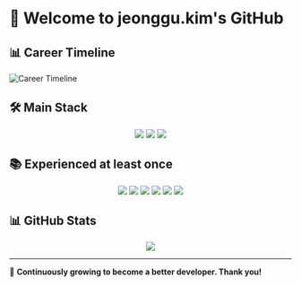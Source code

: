 # 🌟 Welcome to jeonggu.kim's GitHub  

## 📊 Career Timeline
![Career Timeline](https://raw.githubusercontent.com/dev-jeonggu/career-timeline/main/output/career_gantt_final.png)

## 🛠️ Main Stack
<div align="center">
  <img src="https://img.shields.io/badge/Java-ED8B00?logo=java&logoColor=white&style=for-the-badge" />
  <img src="https://img.shields.io/badge/C%23-239120?logo=csharp&logoColor=white&style=for-the-badge" />
  <img src="https://img.shields.io/badge/MSSQL-CC2927?logo=microsoftsqlserver&logoColor=white&style=for-the-badge" />
</div>

## 📚 Experienced at least once
<div align="center">
  <img src="https://img.shields.io/badge/MySQL-005C84?logo=mysql&logoColor=white&style=for-the-badge" />
  <img src="https://img.shields.io/badge/Oracle-F80000?logo=oracle&logoColor=white&style=for-the-badge" />
  <img src="https://img.shields.io/badge/JavaScript-ES6+-F7DF1E?logo=javascript&logoColor=black&style=for-the-badge" />
  <img src="https://img.shields.io/badge/Spring%20Boot-6DB33F?logo=springboot&logoColor=white&style=for-the-badge" />
  <img src="https://img.shields.io/badge/Node.js-339933?logo=node.js&logoColor=white&style=for-the-badge" />
  <img src="https://img.shields.io/badge/Docker-2496ED?logo=docker&logoColor=white&style=for-the-badge" />
</div>

## 📊 GitHub Stats  
<div align="center">
  <img src="https://github-readme-stats.vercel.app/api/top-langs/?username=dev-jeonggu&layout=compact&theme=vue&hide_border=true" />
</div>

---

🎯 **Continuously growing to become a better developer. Thank you!**
